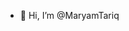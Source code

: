 - 👋 Hi, I’m @MaryamTariq


<!---
MaryamTariq-1/MaryamTariq-1 is a ✨ special ✨ repository because its `README.md` (this file) appears on your GitHub profile.
You can click the Preview link to take a look at your changes.
--->
